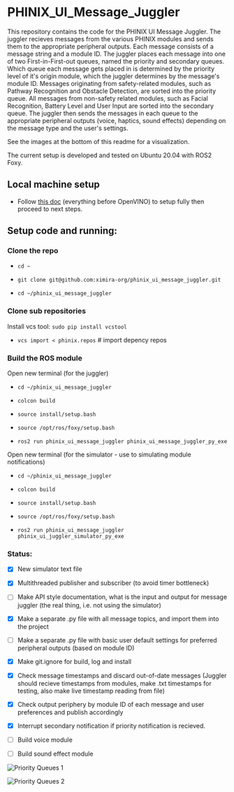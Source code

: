 # PHINIX_UI_Message_Juggler
This repository contains the code for the PHINIX UI Message Juggler. The juggler recieves messages from the various PHINIX modules and sends them to the appropriate peripheral outputs. Each message consists of a message string and a module ID. The juggler places each message into one of two First-in-First-out queues, named the priority and secondary queues. Which queue each message gets placed in is determined by the priority level of it's origin module, which the juggler determines by the message's module ID. Messages originating from safety-related modules, such as Pathway Recognition and Obstacle Detection, are sorted into the priority queue. All messages from non-safety related modules, such as Facial Recognition, Battery Level and User Input are sorted into the secondary queue. The juggler then sends the messages in each queue to the appropriate peripheral outputs (voice, haptics, sound effects) depending on the message type and the user's settings.

See the images at the bottom of this readme for a visualization.

The current setup is developed and tested on Ubuntu 20.04 with ROS2 Foxy.

## Local machine setup

* Follow [this doc](docs/README_setup_local.md) (everything before OpenVINO) to setup fully then proceed to next steps.

## Setup code and running:

### Clone the repo

* `cd ~`

* `git clone git@github.com:ximira-org/phinix_ui_message_juggler.git` 

* `cd ~/phinix_ui_message_juggler`

### Clone sub repositories
Install vcs tool: `sudo pip install vcstool`

* `vcs import < phinix.repos` # import depency repos

### Build the ROS module
Open new terminal (for the juggler)

* `cd ~/phinix_ui_message_juggler`

* `colcon build`

* `source install/setup.bash`

* `source /opt/ros/foxy/setup.bash`

* `ros2 run phinix_ui_message_juggler phinix_ui_message_juggler_py_exe`

Open new terminal (for the simulator - use to simulating module notifications)

* `cd ~/phinix_ui_message_juggler`

* `colcon build`

* `source install/setup.bash`

* `source /opt/ros/foxy/setup.bash`

* `ros2 run phinix_ui_message_juggler phinix_ui_juggler_simulator_py_exe`

### Status:

- [x] New simulator text file
- [x] Multithreaded publisher and subscriber (to avoid timer bottleneck)
- [ ] Make API style documentation, what is the input and output for message juggler (the real thing, i.e. not using the simulator)
- [x] Make a separate .py file with all message topics, and import them into the project
- [ ] Make a separate .py file with basic user default settings for preferred peripheral outputs (based on module ID)
- [x] Make git.ignore for build, log and install
- [x] Check message timestamps and discard out-of-date messages (Juggler should recieve timestamps from modules, make .txt timestamps for testing, also make live timestamp reading from file)
- [x] Check output periphery by module ID of each message and user preferences and publish accordingly
- [x] Interrupt secondary notification if priority notification is recieved.
- [ ] Build voice module
- [ ] Build sound effect module


![Priority Queues 1](docs/Priority_Queues_1.jpg)

![Priority Queues 2](docs/Priority_Queues_2.jpg)
